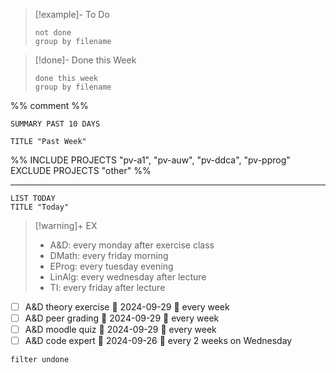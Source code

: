 
>[!example]- To Do
>```tasks
>not done
>group by filename
>```

>[!done]- Done this Week
>```tasks
>done this week
>group by filename
>```


%%
comment
%%

<!--
comment
-->

```toggl
SUMMARY PAST 10 DAYS

TITLE "Past Week"
```
%%
INCLUDE PROJECTS "pv-a1", "pv-auw", "pv-ddca", "pv-pprog"
EXCLUDE PROJECTS "other"
%%
___

```toggl
LIST TODAY
TITLE "Today"
```




> [!warning]+ EX
> - A&D: every monday after exercise class
> - DMath: every friday morning
> - EProg: every tuesday evening
> - LinAlg: every wednesday after lecture
> - TI: every friday after lecture


- [ ] A&D theory exercise 📅 2024-09-29 🔁 every week 
- [ ] A&D peer grading 📅 2024-09-29 🔁 every week 
- [ ] A&D moodle quiz 📅 2024-09-29  🔁 every week 
- [ ] A&D code expert 📅 2024-09-26 🔁 every 2 weeks on Wednesday 

```tasks
filter undone
```